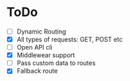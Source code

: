 # ToDo

-   [ ] Dynamic Routing
-   [x] All types of requests: GET, POST etc
-   [ ] Open API cli
-   [x] Middlewear support
-   [ ] Pass custom data to routes
-   [x] Fallback route

<!--
    HTTP Methods

    [
        'connect',
        'delete',
        'get',
        'head',
        'options',
        'patch',
        'post',
        'put',
        'trace'
    ]
-->
